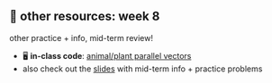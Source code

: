 ## 🤖 other resources: week 8

other practice + info, mid-term review!
- 🖥️ **in-class code**: [animal/plant parallel vectors](https://replit.com/@mab253/animal-plant-vectors#main.cpp)
- also check out the [slides](https://github.com/mab253/cpp_spring24/blob/main/week8/Week%208%20review.pdf) with mid-term info + practice problems

